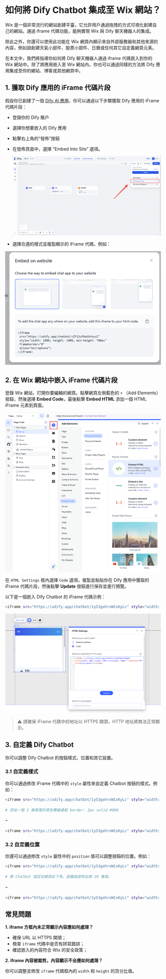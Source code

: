 # 如何將 Dify Chatbot 集成至 Wix 網站？

Wix 是一個非常流行的網站創建平臺，它允許用戶通過拖拽的方式可視化創建自己的網站。通過 iframe 代碼功能，能夠實現 Wix 與 Dify 聊天機器人的集成。

除此之外，你還可以使用此功能在 Wix 網頁內顯示來自外部服務器和其他來源的內容，例如說創建天氣小部件、股票小部件、日曆或任何其它自定義網頁元素。

在本文中，我們將指導你如何將 Dify 聊天機器人通過 iframe 代碼嵌入到你的 Wix 網站中。除了將應用嵌入至 Wix 網站內，你也可以通過同樣的方法將 Dify 應用集成至你的網站、博客或其他網頁中。

## 1. 獲取 Dify 應用的 iFrame 代碼片段

假設你已創建了一個 [Dify AI 應用](https://docs.dify.ai/v/zh-hans/guides/application-orchestrate/creating-an-application)，你可以通過以下步驟獲取 Dify 應用的 iFrame 代碼片段：

* 登錄你的 Dify 賬戶
* 選擇你想要嵌入的 Dify 應用
* 點擊右上角的“發佈”按鈕
*   在發佈頁面中，選擇 “Embed Into Site” 選項。

    ![](../../.gitbook/assets/best-practice-wix-2.png)
* 選擇合適的樣式並複製顯示的 iFrame 代碼，例如：

![](../../.gitbook/assets/best-practice-wix-3.png)

## 2. 在 Wix 網站中嵌入 iFrame 代碼片段

登錄 Wix 網站，打開你要編輯的網頁。點擊網頁左側藍色的 `+` （Add Elements）按鈕，然後選擇 **Embed Code**，最後點擊 **Embed HTML** 添加一個 HTML iFrame 元素到頁面。

![](../../.gitbook/assets/best-practice-add-html-iframe.png)

在 `HTML Settings` 框內選擇 `Code` 選項，複製並粘貼你在 Dify 應用中獲取的 iFrame 代碼片段，然後點擊 **Update** 按鈕進行保存並進行預覽。

以下是一個嵌入 Dify Chatbot 的 iFrame 代碼示例：

```bash
<iframe src="https://udify.app/chatbot/1yS3gohroW1sKyLc" style="width: 100%; height: 100%; min-height: 700px" frameborder="0" allow="microphone"></iframe>
```

![](../../.gitbook/assets/best-practice-insert-dify-iframe-code.png)

> ⚠️ 請確保 iFrame 代碼中的地址以 HTTPS 開頭，HTTP 地址將無法正常顯示。

## 3. 自定義 Dify Chatbot

你可以調整 Dify Chatbot 的按鈕樣式、位置和其它設置。

### 3.1 自定義樣式

你可以通過修改 iFrame 代碼中的 `style` 屬性來自定義 Chatbot 按鈕的樣式。例如：

```bash
<iframe src="https://udify.app/chatbot/1yS3gohroW1sKyLc" style="width: 100%; height: 100%; min-height: 700px" frameborder="0" allow="microphone"></iframe>

# 添加一個 2 像素寬的黑色實線邊框 border: 2px solid #000

→

<iframe src="https://udify.app/chatbot/1yS3gohroW1sKyLc" style="width: 80%; height: 80%; min-height: 500px; border: 2px solid #000;" frameborder="0" allow="microphone"></iframe>
```

### 3.2 自定義位置

你還可以通過修改 `style` 屬性中的 `position` 值可以調整按鈕的位置。例如：

```bash
<iframe src="https://udify.app/chatbot/1yS3gohroW1sKyLc" style="width: 100%; height: 100%; min-height: 700px" frameborder="0" allow="microphone"></iframe>

# 將 Chatbot 固定在網頁右下角，距離底部和右側 20 像素。

→

<iframe src="https://udify.app/chatbot/1yS3gohroW1sKyLc" style="width: 100%; height: 100%; min-height: 700px; position: fixed; bottom: 20px; right: 20px;" frameborder="0" allow="microphone"></iframe>
```

## 常見問題

**1. iframe 方框內未正常顯示內容應如何處理？**

* 確保 URL 以 HTTPS 開頭；
* 檢查 `iframe` 代碼中是否有拼寫錯誤；
* 確認嵌入的內容符合 Wix 的安全政策；

**2. iframe 內容被裁剪，內容顯示不全應如何處理？**

你可以調整並修改 `iframe` 代碼框內的 `width` 和 `height` 的百分比值。
